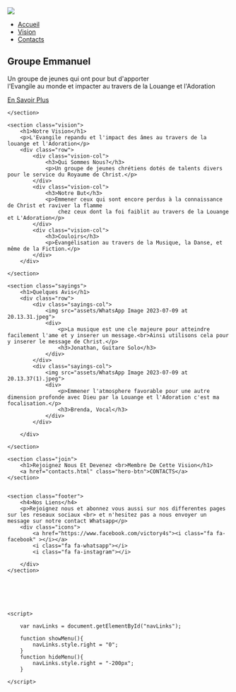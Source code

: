 <!DOCTYPE html>
<html lang="en">
<head>
    <meta charset="UTF-8">
    <meta name="viewport" content="width=device-width, initial-scale=1.0">
    <title> Emmanuel Site Officiel </title>
    <link rel="stylesheet" href="style.css">
    <link rel="stylesheet" href="https://stackpath.bootstrapcdn.com/font-awesome/4.7.0/css/font-awesome.min.css">
</head>
<body>
    <section class="header">
    <nav>
         <a href="index.html"><img src="assets/305797522_102284125964307_7603015247194933058_n-transformed.png"></a>
        <div class="nav-links" id="navLinks">
            <i class="fa fa-times" onclick="hideMenu()"></i>
             <ul>
                <li><a href="index.html">Accueil</a></li>
                <li><a href="vision.html">Vision</a></li>
                <li><a href="contacts.html">Contacts</a></li>
            </ul>
        </div>
        <i class="fa fa-bars" onclick="showMenu()"></i>
    </nav>
    <div class="text-box">
        <h1>Groupe Emmanuel</h1>
        <p>Un groupe de jeunes qui ont pour but d'apporter <br>l'Evangile au monde et impacter au travers de la Louange et l'Adoration</p>
        <a href="vision.html" class="hero-btn">En Savoir Plus</a>
    </div>


    </section>

    <section class="vision">
        <h1>Notre Vision</h1>
        <p>L'Evangile repandu et l'impact des âmes au travers de la louange et l'Adoration</p>
        <div class="row">
            <div class="vision-col">
                <h3>Qui Sommes Nous?</h3>
                <p>Un groupe de jeunes chrétiens dotés de talents divers pour le service du Royaume de Christ.</p>
            </div>
            <div class="vision-col">
                <h3>Notre But</h3>
                <p>Emmener ceux qui sont encore perdus à la connaissance de Christ et raviver la flamme 
                    chez ceux dont la foi faiblit au travers de la Louange et L'Adoration</p>
            </div>
            <div class="vision-col">
                <h3>Couloirs</h3>
                <p>Évangélisation au travers de la Musique, la Danse, et même de la Fiction.</p>
            </div>
        </div>

    </section>

    <section class="sayings">
        <h1>Quelques Avis</h1>
        <div class="row">
            <div class="sayings-col">
                <img src="assets/WhatsApp Image 2023-07-09 at 20.13.31.jpeg">
                <div>
                    <p>La musique est une cle majeure pour atteindre facilement l'ame et y inserer un message.<br>Ainsi utilisons cela pour y inserer le message de Christ.</p>
                    <h3>Jonathan, Guitare Solo</h3>
                </div>
            </div>
            <div class="sayings-col">
                <img src="assets/WhatsApp Image 2023-07-09 at 20.13.37(1).jpeg">
                <div>
                    <p>Emmener l'atmosphere favorable pour une autre dimension profonde avec Dieu par la Louange et l'Adoration c'est ma focalisation.</p>
                    <h3>Brenda, Vocal</h3>
                </div>
            </div>

        </div>

    </section>

    <section class="join">
        <h1>Rejoignez Nous Et Devenez <br>Membre De Cette Vision</h1>
        <a href="contacts.html" class="hero-btn">CONTACTS</a>
    </section>


    <section class="footer">
        <h4>Nos Liens</h4>
        <p>Rejoignez nous et abonnez vous aussi sur nos differentes pages sur les reseaux sociaux <br> et n'hesitez pas a nous envoyer un message sur notre contact Whatsapp</p>
        <div class="icons">
            <a href="https://www.facebook.com/victory4s"><i class="fa fa-facebook" ></i></a>
            <i class="fa fa-whatsapp"></i>
            <i class="fa fa-instagram"></i>

        </div>
    </section>






    <script>

        var navLinks = document.getElementById("navLinks");

        function showMenu(){
            navLinks.style.right = "0";
        }
        function hideMenu(){
            navLinks.style.right = "-200px";
        }

    </script>

</body>
</html>

